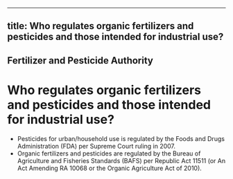 --- 
 title: Who regulates organic fertilizers and pesticides and those intended for industrial use?
 ---

## Fertilizer and Pesticide Authority

# Who regulates organic fertilizers and pesticides and those intended for industrial use?


 - Pesticides for urban/household use is regulated by the Foods and Drugs Administration (FDA) per Supreme Court ruling in 2007.
 - Organic fertilizers and pesticides are regulated by the Bureau of Agriculture and Fisheries Standards (BAFS) per Republic Act 11511 (or An Act Amending RA 10068 or the Organic Agriculture Act of 2010).
